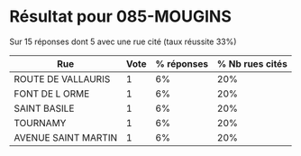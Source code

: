 # Résultat pour 085-MOUGINS

Sur 15 réponses dont 5 avec une rue cité (taux réussite 33%)

| Rue | Vote | % réponses | % Nb rues cités|
|-----|------|------------|----------------|
| ROUTE DE VALLAURIS | 1 | 6% | 20%|
| FONT DE L ORME | 1 | 6% | 20%|
| SAINT BASILE | 1 | 6% | 20%|
| TOURNAMY | 1 | 6% | 20%|
| AVENUE SAINT MARTIN | 1 | 6% | 20%|
